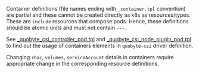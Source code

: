Container definitions (file names ending with `_container.tpl` convention) are partial and these cannot be created directly as k8s as resources/types. These are `include` resources that compose pods. Hence, these definitions should be atomic units and must not contain `---`.

See [_quobyte_csi_controller_pod.tpl](../_quobyte_csi_controller_pod.tpl) and [_quobyte_csi_node_plugin_pod.tpl](../_quobyte_csi_node_plugin_pod.tpl) to find out the usage of containers elements in `quobyte-csi` driver definition.

Changing `rbac`, `volumes`, `serviceAccount` details in containers require appropriate change in the corresponding resource definitions.
